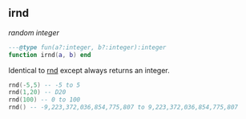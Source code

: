 ## irnd

_random integer_

```lua
---@type fun(a?:integer, b?:integer):integer
function irnd(a, b) end
```

Identical to [rnd](#rnd) except always returns an integer.

```lua
rnd(-5,5) -- -5 to 5
rnd(1,20) -- D20
rnd(100) -- 0 to 100
rnd() -- -9,223,372,036,854,775,807 to 9,223,372,036,854,775,807
```
